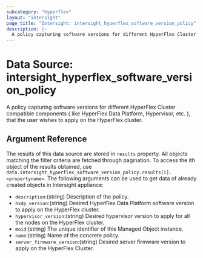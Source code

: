 ```yaml
---
subcategory: "hyperflex"
layout: "intersight"
page_title: "Intersight: intersight_hyperflex_software_version_policy"
description: |-
  A policy capturing software versions for different HyperFlex Cluster compatible components ( like HyperFlex Data Platform, Hypervisor, etc. ), that the user wishes to apply on the HyperFlex cluster.
---
```


# Data Source: intersight_hyperflex_software_version_policy
A policy capturing software versions for different HyperFlex Cluster compatible components ( like HyperFlex Data Platform, Hypervisor, etc. ), that the user wishes to apply on the HyperFlex cluster.
## Argument Reference
The results of this data source are stored in `results` property.
All objects matching the filter criteria are fetched through pagination.
To access the ith object of the results obtained, use `data.intersight_hyperflex_software_version_policy.results[i].<propertyname>`.
The following arguments can be used to get data of already created objects in Intersight appliance:
* `description`:(string) Description of the policy. 
* `hxdp_version`:(string) Desired HyperFlex Data Platform software version to apply on the HyperFlex cluster. 
* `hypervisor_version`:(string) Desired  hypervisor version to apply for all the nodes on the HyperFlex cluster. 
* `moid`:(string) The unique identifier of this Managed Object instance. 
* `name`:(string) Name of the concrete policy. 
* `server_firmware_version`:(string) Desired server firmware version to apply on the HyperFlex Cluster. 
 
